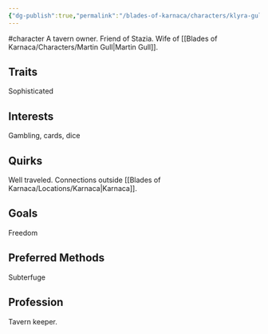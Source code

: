 ```yaml
---
{"dg-publish":true,"permalink":"/blades-of-karnaca/characters/klyra-gull/"}
---
```


#character
A tavern owner. Friend of Stazia. Wife of [[Blades of Karnaca/Characters/Martin Gull\|Martin Gull]].

## Traits
 Sophisticated

## Interests
Gambling, cards, dice

## Quirks
Well traveled. Connections outside [[Blades of Karnaca/Locations/Karnaca\|Karnaca]].

## Goals
Freedom

## Preferred Methods
Subterfuge

## Profession
Tavern keeper.